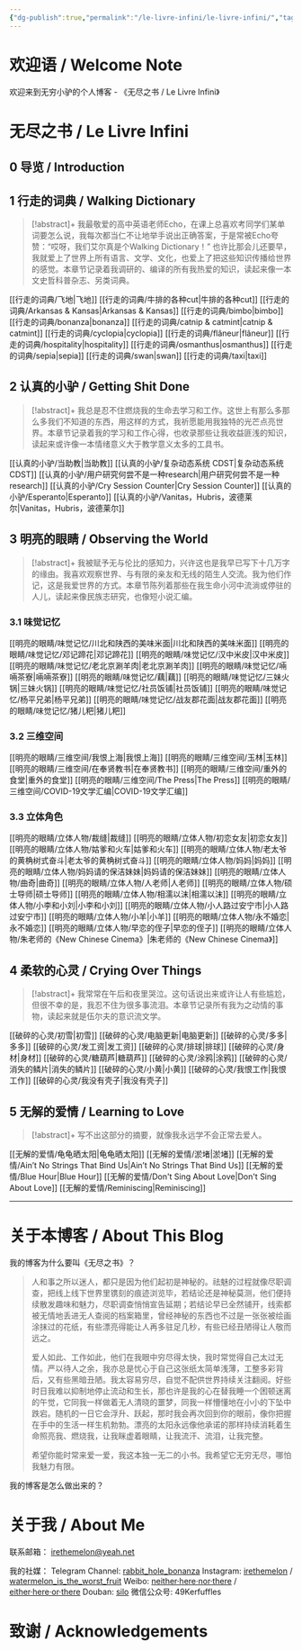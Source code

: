 ```yaml
---
{"dg-publish":true,"permalink":"/le-livre-infini/le-livre-infini/","tags":["gardenEntry"]}
---
```


# 欢迎语 / Welcome Note
欢迎来到无穷小驴的个人博客 - 《无尽之书 / Le Livre Infini》


# 无尽之书 / Le Livre Infini
## 0 导览 / Introduction


## 1 行走的词典 / Walking Dictionary

> [!abstract]+
> 我最敬爱的高中英语老师Echo，在课上总喜欢考同学们某单词要怎么说，我每次都当仁不让地举手说出正确答案，于是常被Echo夸赞：“哎呀，我们艾尔真是个Walking Dictionary！” 也许比那会儿还要早，我就爱上了世界上所有语言、文学、文化，也爱上了把这些知识传播给世界的感觉。本章节记录着我调研的、编译的所有我热爱的知识，读起来像一本文史哲科普杂志、另类词典。

[[行走的词典/飞地\|飞地]]
[[行走的词典/牛排的各种cut\|牛排的各种cut]]
[[行走的词典/Arkansas & Kansas\|Arkansas & Kansas]]
[[行走的词典/bimbo\|bimbo]]
[[行走的词典/bonanza\|bonanza]]
[[行走的词典/catnip & catmint\|catnip & catmint]]
[[行走的词典/cyclopia\|cyclopia]]
[[行走的词典/flâneur\|flâneur]]
[[行走的词典/hospitality\|hospitality]]
[[行走的词典/osmanthus\|osmanthus]]
[[行走的词典/sepia\|sepia]]
[[行走的词典/swan\|swan]]
[[行走的词典/taxi\|taxi]]

## 2 认真的小驴 / Getting Shit Done
>[!abstract]+
>我总是忍不住燃烧我的生命去学习和工作。这世上有那么多那么多我们不知道的东西，用这样的方式，我祈愿能用我独特的光芒点亮世界。本章节记录着我的学习和工作心得，也收录那些让我收益匪浅的知识，读起来或许像一本情绪意义大于教学意义太多的工具书。

[[认真的小驴/当助教\|当助教]]
[[认真的小驴/复杂动态系统 CDST\|复杂动态系统 CDST]]
[[认真的小驴/用户研究何尝不是一种research\|用户研究何尝不是一种research]]
[[认真的小驴/Cry Session Counter\|Cry Session Counter]]
[[认真的小驴/Esperanto\|Esperanto]]
[[认真的小驴/Vanitas，Hubris，波德莱尔\|Vanitas，Hubris，波德莱尔]]

## 3 明亮的眼睛 / Observing the World

> [!abstract]+
> 我被赋予无与伦比的感知力，兴许这也是我早已写下十几万字的缘由。我喜欢观察世界、与有限的亲友和无线的陌生人交流。我为他们作记，这是我爱世界的方式。本章节陈列着那些在我生命小河中流淌或停驻的人儿，读起来像民族志研究，也像短小说汇编。
### 3.1 味觉记忆
[[明亮的眼睛/味觉记忆/川北和陕西的美味米面\|川北和陕西的美味米面]]
[[明亮的眼睛/味觉记忆/邓记蹄花\|邓记蹄花]]
[[明亮的眼睛/味觉记忆/汉中米皮\|汉中米皮]]
[[明亮的眼睛/味觉记忆/老北京涮羊肉\|老北京涮羊肉]]
[[明亮的眼睛/味觉记忆/啢啢茶寮\|啢啢茶寮]]
[[明亮的眼睛/味觉记忆/藕\|藕]]
[[明亮的眼睛/味觉记忆/三妹火锅\|三妹火锅]]
[[明亮的眼睛/味觉记忆/社员饭铺\|社员饭铺]]
[[明亮的眼睛/味觉记忆/杨平兄弟\|杨平兄弟]]
[[明亮的眼睛/味觉记忆/战友郡花面\|战友郡花面]]
[[明亮的眼睛/味觉记忆/猪儿粑\|猪儿粑]]

### 3.2 三维空间
[[明亮的眼睛/三维空间/我恨上海\|我恨上海]]
[[明亮的眼睛/三维空间/玉林\|玉林]]
[[明亮的眼睛/三维空间/在奉贤教书\|在奉贤教书]]
[[明亮的眼睛/三维空间/重外的食堂\|重外的食堂]]
[[明亮的眼睛/三维空间/The Press\|The Press]]
[[明亮的眼睛/三维空间/COVID-19文学汇编\|COVID-19文学汇编]]

### 3.3 立体角色
[[明亮的眼睛/立体人物/裁缝\|裁缝]]
[[明亮的眼睛/立体人物/初恋女友\|初恋女友]]
[[明亮的眼睛/立体人物/姑爹和火车\|姑爹和火车]]
[[明亮的眼睛/立体人物/老太爷的黄桷树式奋斗\|老太爷的黄桷树式奋斗]]
[[明亮的眼睛/立体人物/妈妈\|妈妈]]
[[明亮的眼睛/立体人物/妈妈请的保洁妹妹\|妈妈请的保洁妹妹]]
[[明亮的眼睛/立体人物/曲奇\|曲奇]]
[[明亮的眼睛/立体人物/人老师\|人老师]]
[[明亮的眼睛/立体人物/硕士导师\|硕士导师]]
[[明亮的眼睛/立体人物/相濡以沫\|相濡以沫]]
[[明亮的眼睛/立体人物/小李和小刘\|小李和小刘]]
[[明亮的眼睛/立体人物/小人路过安宁市\|小人路过安宁市]]
[[明亮的眼睛/立体人物/小羊\|小羊]]
[[明亮的眼睛/立体人物/永不婚恋\|永不婚恋]]
[[明亮的眼睛/立体人物/早恋的侄子\|早恋的侄子]]
[[明亮的眼睛/立体人物/朱老师的《New Chinese Cinema》\|朱老师的《New Chinese Cinema》]]

## 4 柔软的心灵 / Crying Over Things
>[!abstract]+
>我常常在午后和夜里哭泣。这句话说出来或许让人有些尴尬，但很不幸的是，我忍不住为很多事流泪。本章节记录所有我为之动情的事物，读起来就是伍尔夫的意识流文学。

[[破碎的心灵/初雪\|初雪]]
[[破碎的心灵/电脑更新\|电脑更新]]
[[破碎的心灵/多多\|多多]]
[[破碎的心灵/发工资\|发工资]]
[[破碎的心灵/排球\|排球]]
[[破碎的心灵/身材\|身材]]
[[破碎的心灵/糖葫芦\|糖葫芦]]
[[破碎的心灵/涂鸦\|涂鸦]]
[[破碎的心灵/消失的鳞片\|消失的鳞片]]
[[破碎的心灵/小黄\|小黄]]
[[破碎的心灵/我恨工作\|我恨工作]]
[[破碎的心灵/我没有壳子\|我没有壳子]]

## 5 无解的爱情 / Learning to Love
>[!abstract]+
>写不出这部分的摘要，就像我永远学不会正常去爱人。

[[无解的爱情/龟龟晒太阳\|龟龟晒太阳]]
[[无解的爱情/淤堵\|淤堵]]
[[无解的爱情/Ain’t No Strings That Bind Us\|Ain’t No Strings That Bind Us]]
[[无解的爱情/Blue Hour\|Blue Hour]]
[[无解的爱情/Don't Sing About Love\|Don't Sing About Love]]
[[无解的爱情/Reminiscing\|Reminiscing]]


---

# 关于本博客 / About This Blog
我的博客为什么要叫《无尽之书》？

>人和事之所以迷人，都只是因为他们起初是神秘的。祛魅的过程就像尽职调查，把线上线下世界里镌刻的痕迹浏览毕，若结论还是神秘莫测，他们便持续散发趣味和魅力，尽职调查悄悄宣告延期；若结论早已全然铺开，线索都被无情地丢进无人查阅的档案箱里，曾经神秘的东西也不过是一张张被绘画涂抹过的花纸，有些漂亮得能让人再多驻足几秒，有些已经丑陋得让人敬而远之。
>
>爱人如此、工作如此，他们在我眼中穷尽得太快，我时常觉得自己太过无情。严以待人之余，我亦总是忧心于自己这张纸太简单浅薄，工整多彩背后，又有些黑暗丑陋。我太容易穷尽，自觉不配供世界持续关注翻阅。好些时日我难以抑制地停止流动和生长，那也许是我的心在替我睡一个困顿迷离的午觉，它同我一样做着无人清晓的噩梦，同我一样懵懂地在小小的下坠中跌宕。随机的一日它会浮升、跃起，那时我会再次回到你的眼前，像你把握在手中的生活一样生机勃勃。漂亮的太阳永远像他承诺的那样持续消耗着生命照亮我、燃烧我，让我眯虚着眼睛，让我流汗、流泪，让我完整。
>
>希望你能时常来爱一爱，我这本独一无二的小书。我希望它无穷无尽，哪怕我魅力有限。

我的博客是怎么做出来的？

# 关于我 / About Me


联系邮箱：
irethemelon@yeah.net

我的社媒：
Telegram Channel: [rabbit_hole_bonanza](https://t.me/rabbitholebonanza)
Instagram: [irethemelon](https://www.instagram.com/irethemelon/?hl=en) / [watermelon_is_the_worst_fruit](https://www.instagram.com/watermelon_is_the_worst_fruit/?hl=en)
Weibo: [neither·here·nor·there](https://weibo.com/irethemelon) / [either·here·or·there](https://weibo.com/toxicmelon49)
Douban: [silo](https://www.douban.com/people/IreRulez/)
微信公众号: 49Kerfuffles

# 致谢 / Acknowledgements
